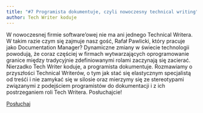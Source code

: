 ```yaml
---
title: "#7 Programista dokumentuje, czyli nowoczesny technical writing"
author: Tech Writer koduje
---
```


W nowoczesnej firmie software’owej nie ma ani jednego Technical Writera. W takim razie czym się zajmuje nasz gość, Rafał Pawlicki, który pracuje jako Documentation Manager? Dynamiczne zmiany w świecie technologii powodują, że coraz częściej w firmach wytwarzających oprogramowanie granice między tradycyjnie zdefiniowanymi rolami zaczynają się zacierać. Nierzadko Tech Writer koduje, a programista dokumentuje. Rozmawiamy o przyszłości Technical Writerów, o tym jak stać się elastycznym specjalistą od treśći i nie zamykać się w silosie oraz mierzymy się ze stereotypami związanymi z podejściem programistów do dokumentacji i z ich postrzeganiem roli Tech Writera. Posłuchajcie!

<a class="listenButton pixelButton" href="https://anchor.fm/docdeveloper/episodes/7-Programista-dokumentuje--czyli-nowoczesny-technical-writing-e54pnt/a-aluh84" target="_blank" rel="noopener noreferrer">Posłuchaj</a>
